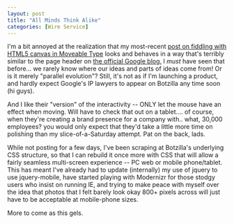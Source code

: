 ```yaml
---
layout: post
title: "All Minds Think Alike"
categories: [Wire Service]
---
```

I'm a bit annoyed at the realization that my most-recent <a href="http://www.botzilla.com/blog/archives/000741.html">post on fiddling with HTML5 canvas in Moveable Type</a> looks and behaves in a way that's terribly similar to the page header on <a href="http://googleblog.blogspot.com/">the official Google blog.</a> I <i>must</i> have seen that before... we rarely know where our ideas and parts of ideas come from! Or is it merely "parallel evolution"? Still, it's not as if I'm launching a product, and hardly expect Google's IP lawyers to appear on Botzilla any time soon (hi guys).

And I like their "version" of the interactivity -- ONLY let the mouse have an effect when moving. Will have to check that out on a tablet.... of course, when they're creating a brand presence for a company with.. what, 30,000 employees? you would only expect that they'd take a little more time on polishing than my slice-of-a-Saturday attempt. Pat on the back, lads.

While not posting for a few days, I've been scraping at Botzilla's underlying CSS structure, so that I can rebuild it once more with CSS that will allow a fairly seamless multi-screen experience -- PC web or mobile phone/tablet. This has meant I've already had to update (internally) my use of jquery to use jquery-mobile, have started playing with Modernizr for those stodgy users who insist on running IE, and trying to make peace with myself over the idea that photos that I felt barely look okay 800+ pixels across will just have to be acceptable at mobile-phone sizes.

More to come as this gels.


